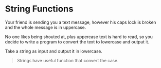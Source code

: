 # String Functions

Your friend is sending you a text message, however his caps lock is broken and the whole message is in uppercase.

No one likes being shouted at, plus uppercase text is hard to read, so you decide to write a program to convert the text to lowercase and output it.

Take a string as input and output it in lowercase.

>Strings have useful function that convert the case.
